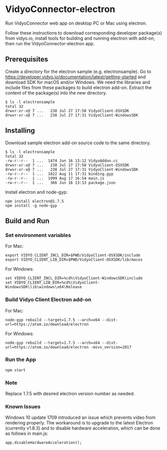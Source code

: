# VidyoConnector-electron

Run VidyoConnector web app on desktop PC or Mac using electron.

Follow these instructions to download corresponding developer package(s) from vidyo.io, install tools for building and running electron with add-on, then run the VidyoConnector-electron app.

## Prerequisites

Create a directory for the electron sample (e.g. electronsample).
Go to https://developer.vidyo.io/documentation/latest/getting-started and download SDK for macOS and/or Windows.  We need the libraries and include files from these packages to build electron add-on.
Extract the content of the package(s) into the new directory.

```
$ ls -l electronsample
total 32
drwxr-xr-x@ 7 ...   238 Jul 27 17:58 VidyoClient-OSXSDK
drwxr-xr-x@ 7 ...   238 Jul 27 17:31 VidyoClient-WindowsSDK
```

## Installing

Download sample electron add-on source code to the same directory.

```
$ ls -l electronsample
total 32
-rw-r--r--  1 ...  1474 Jun 16 13:12 VidyoAddon.cc
drwxr-xr-x@ 7 ...   238 Jul 27 17:58 VidyoClient-OSXSDK
drwxr-xr-x@ 7 ...   238 Jul 27 17:31 VidyoClient-WindowsSDK
-rw-r--r--  1 ...  1822 Aug 11 17:31 binding.gyp
-rw-r--r--  1 ...  1999 Aug 17 16:54 main.js
-rw-r--r--  1 ...   366 Jun 16 13:13 package.json
```

Install electron and node-gyp:
```
npm install electron@1.7.5
npm install -g node-gyp
```

## Build and Run

### Set environment variables

For Mac:
```
export VIDYO_CLIENT_INCL_DIR=$PWD/VidyoClient-OSXSDK/include
export VIDYO_CLIENT_LIB_DIR=$PWD/VidyoClient-OSXSDK/lib/macos
```

For Windows:
```
set VIDYO_CLIENT_INCL_DIR=%cd%\VidyoClient-WindowsSDK\include
set VIDYO_CLIENT_LIB_DIR=%cd%\VidyoClient-WindowsSDK\lib\windows\x64\Release
```

### Build Vidyo Client Electron add-on

For Mac:
```
node-gyp rebuild --target=1.7.5 --arch=x64 --dist-url=https://atom.io/download/electron
```
For Windows:
```
node-gyp rebuild --target=1.7.5 --arch=x64 --dist-url=https://atom.io/download/electron -msvs_version=2017
```

### Run the App
```
npm start
```

### Note
Replace 1.7.5 with desired electron version number as needed.

### Known Issues
Windows 10 update 1709 introduced an issue which prevents video from rendering properly.
The workaround is to upgrade to the latest Electron (currently v1.8.3) and to disable hardware acceleration, which can be done as follows in main.js:
```
app.disableHardwareAcceleration();
```
